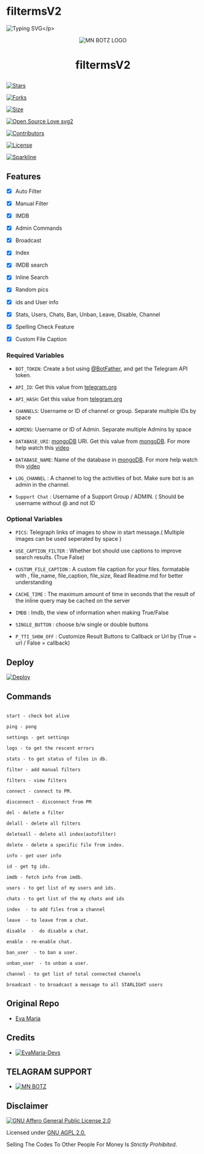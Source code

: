 # filtermsV2 
![Typing SVG](https://readme-typing-svg.herokuapp.com/?lines=𝗪𝗘𝗟𝗖𝗢𝗠+𝗧𝗢+FILTER+𝐁𝐎𝐓!;𝗖𝗥𝗘𝗔𝗧𝗘𝗗+𝗕𝗬+𝗧𝗘𝗔𝗠+MS+𝗕𝗢𝗧!;𝗔+𝗦𝗜𝗠𝗣𝗟𝗘+𝗧𝗚+𝗔𝗨𝗧𝗢𝗙𝗜𝗟𝗧𝗘𝗥+𝗕𝗢𝗧!)</p>

<p align="center">

  <img src="https://telegra.ph/file/cdfd999b7a706889ee81c.jpg" alt="MN BOTZ LOGO">

</p>

<h1 align="center">

  <b> filtermsV2</b>

</h1>

[![Stars](https://img.shields.io/github/stars/Whitedeviljoypow/STARLIGHT-BOT?style=flat-square&color=yellow)](https://github.com/Whitedeviljoypow/STARLIGHT-BOT/stargazers)

[![Forks](https://img.shields.io/github/forks/Whitedeviljoypow/STARLIGHT-BOT?style=flat-square&color=orange)](https://github.com/Whitedeviljoypow/STARLIGHT-BOT/fork)

[![Size](https://img.shields.io/github/repo-size/Whitedeviljoypow/STARLIGHT-BOT?style=flat-square&color=green)](https://github.com/Whitedeviljoypow/STARLIGHT-BOT/)   

[![Open Source Love svg2](https://badges.frapsoft.com/os/v2/open-source.svg?v=103)](https://github.com/EvamariaTG/EvaMaria)   

[![Contributors](https://img.shields.io/github/contributors/Whitedeviljoypow/STARLIGHT-BOT?style=flat-square&color=green)](https://github.com/Whitedeviljoypow/STARLIGHT-BOT/graphs/contributors)

[![License](https://img.shields.io/badge/License-AGPL-blue)](https://github.com/EvamariaTG/EvaMaria/blob/main/LICENSE)

[![Sparkline](https://stars.medv.io/EvamariaTG/EvaMaria.svg)](https://stars.medv.io/EvamariaTG/EvaMaria)

## Features

- [x] Auto Filter

- [x] Manual Filter

- [x] IMDB

- [x] Admin Commands

- [x] Broadcast

- [x] Index

- [x] IMDB search

- [x] Inline Search

- [x] Random pics

- [x] ids and User info 

- [x] Stats, Users, Chats, Ban, Unban, Leave, Disable, Channel

- [x] Spelling Check Feature

- [x] Custom File Caption

### Required Variables

* `BOT_TOKEN`: Create a bot using [@BotFather](https://telegram.dog/BotFather), and get the Telegram API token.

* `API_ID`: Get this value from [telegram.org](https://my.telegram.org/apps)

* `API_HASH`: Get this value from [telegram.org](https://my.telegram.org/apps)

* `CHANNELS`: Username or ID of channel or group. Separate multiple IDs by space

* `ADMINS`: Username or ID of Admin. Separate multiple Admins by space

* `DATABASE_URI`: [mongoDB](https://www.mongodb.com) URI. Get this value from [mongoDB](https://www.mongodb.com). For more help watch this [video](https://youtu.be/1G1XwEOnxxo)

* `DATABASE_NAME`: Name of the database in [mongoDB](https://www.mongodb.com). For more help watch this [video](https://youtu.be/1G1XwEOnxxo)

* `LOG_CHANNEL` : A channel to log the activities of bot. Make sure bot is an admin in the channel.

* `Support Chat` : Username of a Support Group / ADMIN. ( Should be username without @ and not ID

### Optional Variables

* `PICS`: Telegraph links of images to show in start message.( Multiple images can be used seperated by space )

* `USE_CAPTION_FILTER` : Whether bot should use captions to improve search results. (True False)

* `CUSTOM_FILE_CAPTION` : A custom file caption for your files. formatable with , file_name, file_caption, file_size, Read Readme.md for better understanding

* `CACHE_TIME` : The maximum amount of time in seconds that the result of the inline query may be cached on the server

* `IMDB` : Imdb, the view of information when making True/False

* `SINGLE_BUTTON` : choose b/w single or double buttons

* `P_TTI_SHOW_OFF` : Customize Result Buttons to Callback or Url by (True = url / False = callback)

## Deploy

[![Deploy](https://www.herokucdn.com/deploy/button.svg)](https://heroku.com/deploy?template=https://github.com/harigih/filtermsV2)

## Commands

```

start - check bot alive

ping - pong

settings - get settings 

logs - to get the rescent errors

stats - to get status of files in db.

filter - add manual filters

filters - view filters

connect - connect to PM.

disconnect - disconnect from PM

del - delete a filter

delall - delete all filters

deleteall - delete all index(autofilter)

delete - delete a specific file from index.

info - get user info

id - get tg ids.

imdb - fetch info from imdb.

users - to get list of my users and ids.

chats - to get list of the my chats and ids 

index  - to add files from a channel

leave  - to leave from a chat.

disable  -  do disable a chat.

enable - re-enable chat.

ban_user  - to ban a user.

unban_user  - to unban a user.

channel - to get list of total connected channels

broadcast - to broadcast a message to all STARLIGHT users

```

## Original Repo

*  [Eva Maria](https://github.com/EvamariaTG/EvaMaria)

## Credits 

* [![EvaMaria-Devs](https://img.shields.io/static/v1?label=EvaMaria&message=devs&color=critical)](https://telegram.dog/EvaMariaDevs)

## TELAGRAM SUPPORT 

* [![MN BOTZ](https://img.shields.io/static/v1?label=MN&message=BOTZ&color=critical)](https://t.me/MN_BOTZ_UPDATES)

## Disclaimer

[![GNU Affero General Public License 2.0](https://www.gnu.org/graphics/agplv3-155x51.png)](https://www.gnu.org/licenses/agpl-3.0.en.html#header)    

Licensed under [GNU AGPL 2.0.](https://github.com/EvamariaTG/evamaria/blob/master/LICENSE)

Selling The Codes To Other People For Money Is *Strictly Prohibited*.

